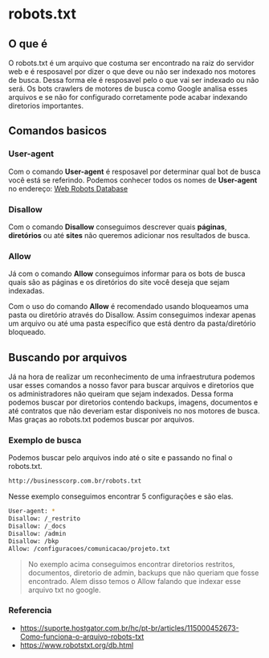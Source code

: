 # robots.txt

## O que é
O robots.txt é um arquivo que costuma ser encontrado na raiz do servidor web e é resposavel por dizer o que deve ou não ser indexado nos motores de busca. Dessa forma ele é resposavel pelo o que vai ser indexado ou não será. Os bots crawlers de motores de busca como Google analisa esses arquivos e se não for configurado corretamente pode acabar indexando diretorios importantes.

## Comandos basicos

### User-agent
Com o comando **User-agent** é resposavel por determinar qual bot de busca você está se referindo. Podemos conhecer todos os nomes de **User-agent** no endereço:
[Web Robots Database](https://www.robotstxt.org/db.html)


### Disallow
Com o comando **Disallow** conseguimos descrever quais **páginas**, **diretórios** ou até **sites** não queremos adicionar nos resultados de busca.

### Allow
Já com o comando **Allow** conseguimos informar para os bots de busca quais são as páginas e os diretórios do site você deseja que sejam indexadas.

Com o uso do comando **Allow** é recomendado usando bloqueamos uma pasta ou diretório através do Disallow. Assim conseguimos indexar apenas um arquivo ou até uma pasta específico que está dentro da pasta/diretório bloqueado.

## Buscando por arquivos
Já na hora de realizar um reconhecimento de uma infraestrutura podemos usar esses comandos a nosso favor para buscar arquivos e diretorios que os administradores não queiram que sejam indexados. Dessa forma podemos buscar por diretorios contendo backups, imagens, documentos e até contratos que não deveriam estar disponiveis no nos motores de busca. Mas graças ao robots.txt podemos buscar por arquivos.

### Exemplo de busca
Podemos buscar pelo arquivos indo até o site e passando no final o robots.txt.
```sh
http://businesscorp.com.br/robots.txt
```

Nesse exemplo conseguimos encontrar 5 configurações e são elas.
```sh
User-agent: *
Disallow: /_restrito
Disallow: /_docs
Disallow: /admin
Disallow: /bkp
Allow: /configuracoes/comunicacao/projeto.txt
```
> No exemplo acima conseguimos encontrar diretorios restritos, documentos, diretorio de admin, backups que não queriam que fosse encontrado. Alem disso temos o Allow falando que indexar esse arquivo txt no google.

### Referencia
- https://suporte.hostgator.com.br/hc/pt-br/articles/115000452673-Como-funciona-o-arquivo-robots-txt
- https://www.robotstxt.org/db.html
